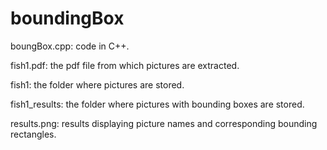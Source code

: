 # boundingBox
boungBox.cpp: code in C++.

fish1.pdf: the pdf file from which pictures are extracted.

fish1: the folder where pictures are stored.

fish1_results: the folder where pictures with bounding boxes are stored.

results.png: results displaying picture names and corresponding bounding rectangles.
